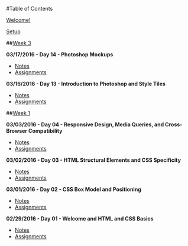 #Table of Contents

[Welcome!](/intro/README.md)

[Setup](/intro/setup.md)

##[Week 3](/week-03)

**03/17/2016 - Day 14 - Photoshop Mockups**
- [Notes](/week-03/day-14)
- [Assignments](/week-03/day-14/assignments)

**03/16/2016 - Day 13 - Introduction to Photoshop and Style Tiles**
- [Notes](/week-03/day-13)
- [Assignments](/week-03/day-13/assignments)

<!--
**03/15/2016 - Day 12 - Design Fundamentals and Color Theory**
- [Notes](/week-03/day-12)
- [Assignments](/week-03/day-12/assignments)

**03/14/2016 - Day 11 - Design Research and Discovery**
- [Notes](/week-03/day-11)
- [Assignments](/week-03/day-11/assignments)


##[Week 2](/week-02)

**03/10/2016 - Day 09 - Typography Introduction**
- [Notes](/week-02/day-09)
- [Assignments](/week-02/day-09/README.md)

**03/09/2016 - Day 08 - Mixin Grid and PX vs EM**
- [Notes](/week-02/day-08)
- [Assignments](/week-02/day-08/README.md)

**03/08/2016 - Day 07 - Advanced Sass and Introduction to Grid Systems**
- [Notes](/week-02/day-07)
- [Assignments](/week-02/day-07/README.md)

**03/07/2016 - Day 06 - Advanced CSS, Paths**
- [Notes](/week-02/day-06)
- [Assignments](/week-02/day-06/README.md)
-->

##[Week 1](/week-01)

**03/03/2016 - Day 04 - Responsive Design, Media Queries, and Cross-Browser Compatibility**
- [Notes](/week-01/day-04)
- [Assignments](/week-01/day-04/README.md)

**03/02/2016 - Day 03 - HTML Structural Elements and CSS Specificity**
- [Notes](/week-01/day-03)
- [Assignments](/week-01/day-03/README.md)

**03/01/2016 - Day 02 - CSS Box Model and Positioning**
- [Notes](/week-01/day-02)
- [Assignments](/week-01/day-02/README.md)

**02/29/2016 - Day 01 - Welcome and HTML and CSS Basics**
- [Notes](/week-01/day-01)
- [Assignments](/week-01/day-01/README.md)
